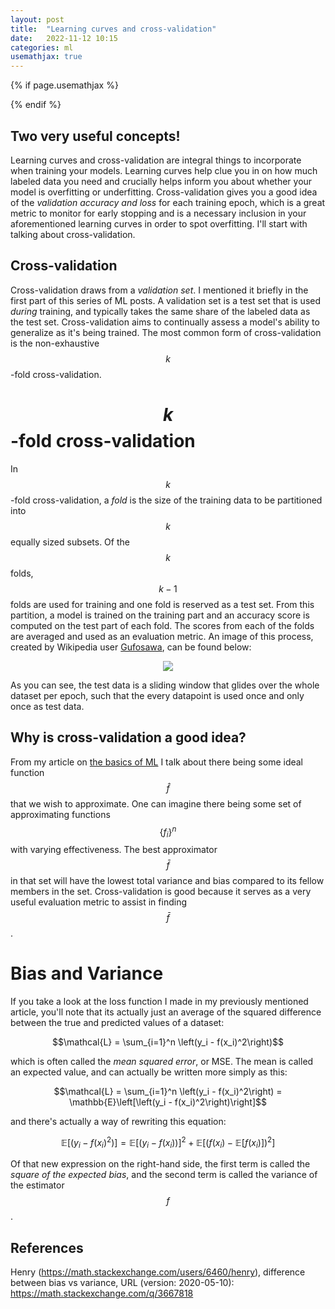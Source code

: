 ```yaml
---
layout: post
title:  "Learning curves and cross-validation"
date:   2022-11-12 10:15
categories: ml
usemathjax: true
---
```


<!-- for mathjax support -->
{% if page.usemathjax %}
  <script type="text/x-mathjax-config">
    MathJax.Hub.Config({
    TeX: { equationNumbers: { autoNumber: "AMS" } }
    });
  </script>
  <script type="text/javascript" async src="https://cdn.mathjax.org/mathjax/latest/MathJax.js?config=TeX-AMS-MML_HTMLorMML"></script>
{% endif %}

## Two very useful concepts!
Learning curves and cross-validation are integral things to incorporate when training your models. Learning curves help clue you in on how much labeled data you need and crucially helps inform you about whether your model is overfitting or underfitting. Cross-validation gives you a good idea of the *validation accuracy and loss* for each training epoch, which is a great metric to monitor for early stopping and is a necessary inclusion in your aforementioned learning curves in order to spot overfitting. I'll start with talking about cross-validation.

## Cross-validation
Cross-validation draws from a *validation set*. I mentioned it briefly in the first part of this series of ML posts. A validation set is a test set that is used *during* training, and typically takes the same share of the labeled data as the test set. Cross-validation aims to continually assess a model's ability to generalize as it's being trained. The most common form of cross-validation is the non-exhaustive $$k$$-fold cross-validation. 

# $$k$$-fold cross-validation
In $$k$$-fold cross-validation, a *fold* is the size of the training data to be partitioned into $$k$$ equally sized subsets. Of the $$k$$ folds, $$k-1$$ folds are used for training and one fold is reserved as a test set. From this partition, a model is trained on the training part and an accuracy score is computed on the test part of each fold. The scores from each of the folds are averaged and used as an evaluation metric. An image of this process, created by Wikipedia user [Gufosawa](https://commons.wikimedia.org/wiki/User:Gufosowa), can be found below:

<p align="center">
  <img width="auto" height="auto" src="/assets/kfold.jpg">
</p>

As you can see, the test data is a sliding window that glides over the whole dataset per epoch, such that the every datapoint is used once and only once as test data.

## Why is cross-validation a good idea?

From my article on [the basics of ML](https://sangstar.github.io/ml/2022/11/08/ml-overview.html) I talk about there being some ideal function $$\hat f$$ that we wish to approximate. One can imagine there being some set of approximating functions $$\{f_i\}^n$$ with varying effectiveness. The best approximator $$\bar f$$ in that set will have the lowest total variance and bias compared to its fellow members in the set. Cross-validation is good because it serves as a very useful evaluation metric to assist in finding $$\bar f$$.

# Bias and Variance

If you take a look at the loss function I made in my previously mentioned article, you'll note that its actually just an average of the squared difference between the true and predicted values of a dataset:

$$\mathcal{L} = \sum_{i=1}^n \left(y_i - f(x_i)^2\right)$$

which is often called the *mean squared error*, or MSE. The mean is called an expected value, and can actually be written more simply as this:

$$\mathcal{L} = \sum_{i=1}^n \left(y_i - f(x_i)^2\right) = \mathbb{E}\left[\left(y_i - f(x_i)^2\right)\right]$$

and there's actually a way of rewriting this equation:

$$\mathbb{E}\left[\left(y_i - f(x_i)^2\right)\right] = \mathbb{E}\left[\left(y_i - f(x_i)\right)\right]^2 + \mathbb{E}\left[\left(f(x_i) - \mathbb{E}\left[f(x_i)\right]\right)^2\right]$$

Of that new expression on the right-hand side, the first term is called the *square of the expected bias*, and the second term is called the variance of the estimator $$f$$.




## References

Henry (https://math.stackexchange.com/users/6460/henry), difference between bias vs variance, URL (version: 2020-05-10): https://math.stackexchange.com/q/3667818